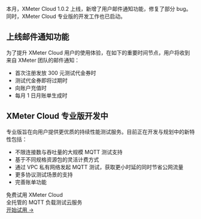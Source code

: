 本月，XMeter Cloud 1.0.2 上线，新增了用户邮件通知功能，修复了部分 bug。同时，XMeter Cloud 专业版的开发工作也已启动。

## 上线邮件通知功能

为了提升 XMeter Cloud 用户的使用体验，在如下的重要时间节点，用户将收到来自 XMeter 团队的邮件通知：

- 首次注册发放 300 元测试代金券时
- 测试代金券即将过期时
- 向账户充值时
- 每月 1 日月账单生成时

## XMeter Cloud 专业版开发中

专业版旨在向用户提供更优质的持续性能测试服务。目前正在开发与规划中的新特性包括：

- 不限连接数与吞吐量的大规模 MQTT 测试支持
- 基于不同规格资源包的灵活计费方式
- 通过 VPC 私有网络发起 MQTT 测试，获取更小时延的同时节省公网流量
- 更多协议测试场景的支持
- 完善账单功能





<section class="promotion">
    <div>
        免费试用 XMeter Cloud
        <div class="is-size-14 is-text-normal has-text-weight-normal">全托管的 MQTT 负载测试云服务</div>
    </div>
    <a href="https://accounts-zh.emqx.com/signup?continue=https%3A%2F%2Fxmeter-cloud.emqx.com%2FcommercialPage.html" class="button is-gradient px-5">开始试用 →</a>
</section>
